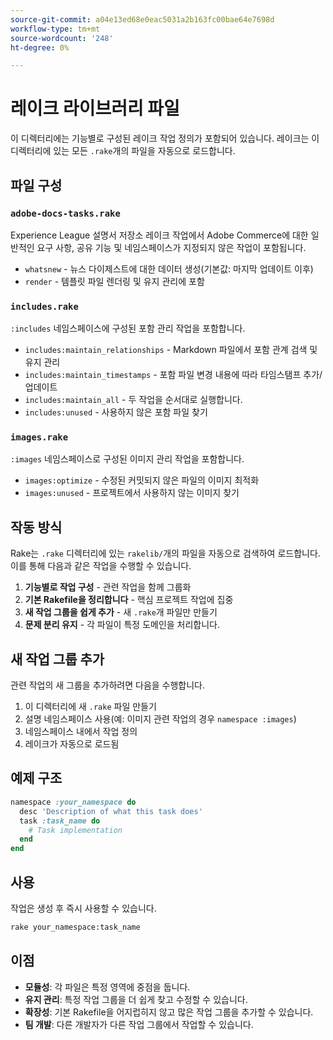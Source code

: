 ```yaml
---
source-git-commit: a04e13ed68e0eac5031a2b163fc00bae64e7698d
workflow-type: tm+mt
source-wordcount: '248'
ht-degree: 0%

---
```

# 레이크 라이브러리 파일

이 디렉터리에는 기능별로 구성된 레이크 작업 정의가 포함되어 있습니다. 레이크는 이 디렉터리에 있는 모든 `.rake`개의 파일을 자동으로 로드합니다.

## 파일 구성

### `adobe-docs-tasks.rake`

Experience League 설명서 저장소 레이크 작업에서 Adobe Commerce에 대한 일반적인 요구 사항, 공유 기능 및 네임스페이스가 지정되지 않은 작업이 포함됩니다.

- `whatsnew` - 뉴스 다이제스트에 대한 데이터 생성(기본값: 마지막 업데이트 이후)
- `render` - 템플릿 파일 렌더링 및 유지 관리에 포함

### `includes.rake`

`:includes` 네임스페이스에 구성된 포함 관리 작업을 포함합니다.

- `includes:maintain_relationships` - Markdown 파일에서 포함 관계 검색 및 유지 관리
- `includes:maintain_timestamps` - 포함 파일 변경 내용에 따라 타임스탬프 추가/업데이트
- `includes:maintain_all` - 두 작업을 순서대로 실행합니다.
- `includes:unused` - 사용하지 않은 포함 파일 찾기

### `images.rake`

`:images` 네임스페이스로 구성된 이미지 관리 작업을 포함합니다.

- `images:optimize` - 수정된 커밋되지 않은 파일의 이미지 최적화
- `images:unused` - 프로젝트에서 사용하지 않는 이미지 찾기

## 작동 방식

Rake는 `.rake` 디렉터리에 있는 `rakelib/`개의 파일을 자동으로 검색하여 로드합니다. 이를 통해 다음과 같은 작업을 수행할 수 있습니다.

1. **기능별로 작업 구성** - 관련 작업을 함께 그룹화
2. **기본 Rakefile을 정리합니다** - 핵심 프로젝트 작업에 집중
3. **새 작업 그룹을 쉽게 추가** - 새 `.rake`개 파일만 만들기
4. **문제 분리 유지** - 각 파일이 특정 도메인을 처리합니다.

## 새 작업 그룹 추가

관련 작업의 새 그룹을 추가하려면 다음을 수행합니다.

1. 이 디렉터리에 새 `.rake` 파일 만들기
2. 설명 네임스페이스 사용(예: 이미지 관련 작업의 경우 `namespace :images`)
3. 네임스페이스 내에서 작업 정의
4. 레이크가 자동으로 로드됨

## 예제 구조

```ruby
namespace :your_namespace do
  desc 'Description of what this task does'
  task :task_name do
    # Task implementation
  end
end
```

## 사용

작업은 생성 후 즉시 사용할 수 있습니다.

```bash
rake your_namespace:task_name
```

## 이점

- **모듈성**: 각 파일은 특정 영역에 중점을 둡니다.
- **유지 관리**: 특정 작업 그룹을 더 쉽게 찾고 수정할 수 있습니다.
- **확장성**: 기본 Rakefile을 어지럽히지 않고 많은 작업 그룹을 추가할 수 있습니다.
- **팀 개발**: 다른 개발자가 다른 작업 그룹에서 작업할 수 있습니다.

